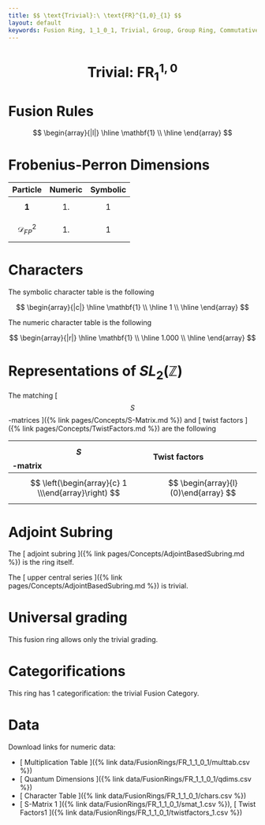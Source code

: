 ```yaml
---
title: $$ \text{Trivial}:\ \text{FR}^{1,0}_{1} $$
layout: default
keywords: Fusion Ring, 1_1_0_1, Trivial, Group, Group Ring, Commutative, Nilpotent
---
```

# $$ \text{Trivial}:\ \text{FR}^{1,0}_{1} $$


# Fusion Rules

$$
\begin{array}{|l|}
\hline
 \mathbf{1} \\
\hline
\end{array}
$$

# Frobenius-Perron Dimensions

| Particle | Numeric | Symbolic |
| :------ | :------ | :------ |
| $$ \mathbf{1} $$ | $$ 1. $$ | $$ 1 $$ |
| $$ \mathcal{D}_{FP}^2 $$ | $$ 1. $$ | $$ 1 $$ |

# Characters

The symbolic character table is the following

$$
\begin{array}{|c|}
\hline
 \mathbf{1} \\
\hline
 1 \\
\hline
\end{array}
$$

The numeric character table is the following

$$
\begin{array}{|r|}
\hline
 \mathbf{1} \\
\hline
 1.000 \\
\hline
\end{array}
$$

# Representations of $SL_2(\mathbb{Z})$

The matching [ $$ S $$-matrices ]({% link pages/Concepts/S-Matrix.md %}) and [ twist factors ]({% link pages/Concepts/TwistFactors.md %}) are the following

| $$ S $$-matrix | Twist factors |
| :------ | :------ |
| $$ \left(\begin{array}{c} 1 \\\end{array}\right) $$ | $$ \begin{array}{l}(0)\end{array} $$ |

# Adjoint Subring

The [ adjoint subring ]({% link pages/Concepts/AdjointBasedSubring.md %}) is the ring itself.

The [ upper central series ]({% link pages/Concepts/AdjointBasedSubring.md %}) is trivial.

# Universal grading

This fusion ring allows only the trivial grading.

# Categorifications
This ring has 1 categorification: the trivial Fusion Category.


# Data

Download links for numeric data:

* [ Multiplication Table ]({% link data/FusionRings/FR_1_1_0_1/multtab.csv %})
* [ Quantum Dimensions ]({% link data/FusionRings/FR_1_1_0_1/qdims.csv %})
* [ Character Table ]({% link data/FusionRings/FR_1_1_0_1/chars.csv %})
* [ S-Matrix 1 ]({% link data/FusionRings/FR_1_1_0_1/smat_1.csv %}), [ Twist Factors1 ]({% link data/FusionRings/FR_1_1_0_1/twistfactors_1.csv %})